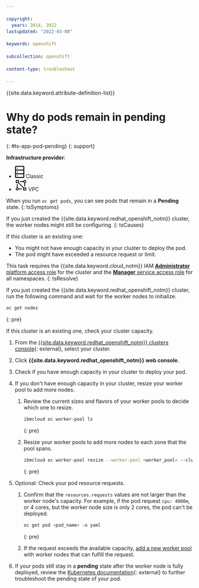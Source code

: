 ```yaml
---

copyright: 
  years: 2014, 2022
lastupdated: "2022-03-08"

keywords: openshift

subcollection: openshift

content-type: troubleshoot

---
```


{{site.data.keyword.attribute-definition-list}}


# Why do pods remain in pending state?
{: #ts-app-pod-pending}
{: support}

**Infrastructure provider**:
* ![Classic infrastructure provider icon.](images/icon-classic-2.svg) Classic
* ![VPC infrastructure provider icon.](images/icon-vpc-2.svg) VPC


When you run `oc get pods`, you can see pods that remain in a **Pending** state.
{: tsSymptoms}


If you just created the {{site.data.keyword.redhat_openshift_notm}} cluster, the worker nodes might still be configuring.
{: tsCauses}

If this cluster is an existing one:
*  You might not have enough capacity in your cluster to deploy the pod.
*  The pod might have exceeded a resource request or limit.


This task requires the {{site.data.keyword.cloud_notm}} IAM [**Administrator** platform access role](/docs/openshift?topic=openshift-users#checking-perms) for the cluster and the [**Manager** service access role](/docs/openshift?topic=openshift-users#checking-perms) for all namespaces.
{: tsResolve}

If you just created the {{site.data.keyword.redhat_openshift_notm}} cluster, run the following command and wait for the worker nodes to initialize.

```sh
oc get nodes
```
{: pre}

If this cluster is an existing one, check your cluster capacity.



1. From the [{{site.data.keyword.redhat_openshift_notm}} clusters console](https://cloud.ibm.com/kubernetes/clusters?platformType=openshift){: external}, select your cluster.
2. Click **{{site.data.keyword.redhat_openshift_notm}} web console**.

3. Check if you have enough capacity in your cluster to deploy your pod.

4. If you don't have enough capacity in your cluster, resize your worker pool to add more nodes.

    1. Review the current sizes and flavors of your worker pools to decide which one to resize.

        ```sh
        ibmcloud oc worker-pool ls
        ```
        {: pre}

    2. Resize your worker pools to add more nodes to each zone that the pool spans.

        ```sh
        ibmcloud oc worker-pool resize --worker-pool <worker_pool> --cluster <cluster_name_or_ID> --size-per-zone <workers_per_zone>
        ```
        {: pre}

5. Optional: Check your pod resource requests.

    1. Confirm that the `resources.requests` values are not larger than the worker node's capacity. For example, if the pod request `cpu: 4000m`, or 4 cores, but the worker node size is only 2 cores, the pod can't be deployed.

        ```sh
        oc get pod <pod_name> -o yaml
        ```
        {: pre}

    2. If the request exceeds the available capacity, [add a new worker pool](/docs/openshift?topic=openshift-add_workers#add_pool) with worker nodes that can fulfill the request.

6. If your pods still stay in a **pending** state after the worker node is fully deployed, review the [Kubernetes documentation](https://kubernetes.io/docs/tasks/debug-application-cluster/debug-pod-replication-controller/#my-pod-stays-pending){: external} to further troubleshoot the pending state of your pod.







